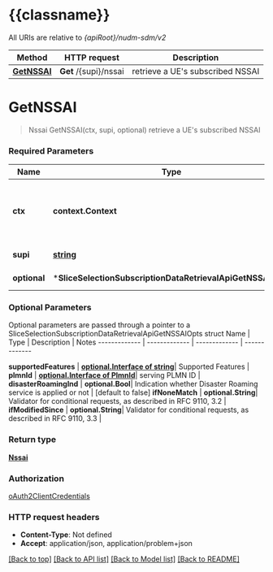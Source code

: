 # {{classname}}

All URIs are relative to *{apiRoot}/nudm-sdm/v2*

Method | HTTP request | Description
------------- | ------------- | -------------
[**GetNSSAI**](SliceSelectionSubscriptionDataRetrievalApi.md#GetNSSAI) | **Get** /{supi}/nssai | retrieve a UE&#x27;s subscribed NSSAI

# **GetNSSAI**
> Nssai GetNSSAI(ctx, supi, optional)
retrieve a UE's subscribed NSSAI

### Required Parameters

Name | Type | Description  | Notes
------------- | ------------- | ------------- | -------------
 **ctx** | **context.Context** | context for authentication, logging, cancellation, deadlines, tracing, etc.
  **supi** | [**string**](.md)| Identifier of the UE | 
 **optional** | ***SliceSelectionSubscriptionDataRetrievalApiGetNSSAIOpts** | optional parameters | nil if no parameters

### Optional Parameters
Optional parameters are passed through a pointer to a SliceSelectionSubscriptionDataRetrievalApiGetNSSAIOpts struct
Name | Type | Description  | Notes
------------- | ------------- | ------------- | -------------

 **supportedFeatures** | [**optional.Interface of string**](.md)| Supported Features | 
 **plmnId** | [**optional.Interface of PlmnId**](.md)| serving PLMN ID | 
 **disasterRoamingInd** | **optional.Bool**| Indication whether Disaster Roaming service is applied or not | [default to false]
 **ifNoneMatch** | **optional.String**| Validator for conditional requests, as described in RFC 9110, 3.2 | 
 **ifModifiedSince** | **optional.String**| Validator for conditional requests, as described in RFC 9110, 3.3 | 

### Return type

[**Nssai**](Nssai.md)

### Authorization

[oAuth2ClientCredentials](../README.md#oAuth2ClientCredentials)

### HTTP request headers

 - **Content-Type**: Not defined
 - **Accept**: application/json, application/problem+json

[[Back to top]](#) [[Back to API list]](../README.md#documentation-for-api-endpoints) [[Back to Model list]](../README.md#documentation-for-models) [[Back to README]](../README.md)

